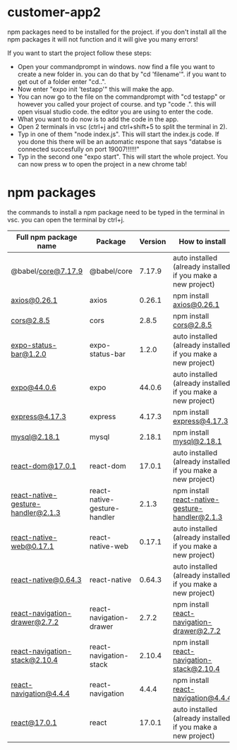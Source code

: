 # customer-app2
npm packages need to be installed for the project. if you don't install all the npm packages it will not function and it will give you many errors!

If you want to start the project follow these steps:
- Open your commandprompt in windows. now find a file you want to create a new folder in. you can do that by "cd 'filename'". if you want to get out of a folder enter "cd..".
- Now enter "expo init 'testapp'" this will make the app.
- You can now go to the file on the commandprompt with "cd testapp" or however you called your project of course. and typ "code .". this will open visual studio code. the editor you are using to enter the code.
- What you want to do now is to add the code in the app.
- Open 2 terminals in vsc (ctrl+j and ctrl+shift+5 to split the terminal in 2). 
- Typ in one of them "node index.js". This will start the index.js code. If you done this there will be an automatic respone that says "databse is connected succesfully on port 19007!!!!!!"
- Typ in the second one "expo start". This will start the whole project. You can now press w to open the project in a new chrome tab!

# npm packages

the commands to install a npm package need to be typed in the terminal in vsc. you can open the terminal by ctrl+j.

| Full npm package name | Package  | Version | How to install |
| ------------- | ------------- | ------------- | ------------- |
| @babel/core@7.17.9 |  @babel/core | 7.17.9  | auto installed (already installed if you make a new project)|
| axios@0.26.1 | axios  | 0.26.1  | npm install axios@0.26.1 |
| cors@2.8.5 | cors  | 2.8.5  | npm install cors@2.8.5 |
| expo-status-bar@1.2.0 | expo-status-bar  | 1.2.0  | auto installed (already installed if you make a new project)|
| expo@44.0.6 | expo  | 44.0.6  | auto installed (already installed if you make a new project)|
| express@4.17.3 | express  | 4.17.3  | npm install express@4.17.3 |
| mysql@2.18.1  | mysql  | 2.18.1  | npm install mysql@2.18.1 |
| react-dom@17.0.1 | react-dom  | 17.0.1  | auto installed (already installed if you make a new project)|
| react-native-gesture-handler@2.1.3 | react-native-gesture-handler  | 2.1.3  | npm install react-native-gesture-handler@2.1.3 |
| react-native-web@0.17.1 | react-native-web  | 0.17.1  | auto installed (already installed if you make a new project)|
| react-native@0.64.3 | react-native  | 0.64.3 | auto installed (already installed if you make a new project)|
| react-navigation-drawer@2.7.2 | react-navigation-drawer  | 2.7.2  | npm install react-navigation-drawer@2.7.2 |
| react-navigation-stack@2.10.4 | react-navigation-stack  | 2.10.4  | npm install react-navigation-stack@2.10.4 |
| react-navigation@4.4.4 | react-navigation  | 4.4.4  | npm install react-navigation@4.4.4 |
| react@17.0.1 | react  | 17.0.1  | auto installed (already installed if you make a new project)|
